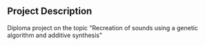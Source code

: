 Project Description
----------------
Diploma project on the topic "Recreation of sounds using a genetic algorithm and additive synthesis"
